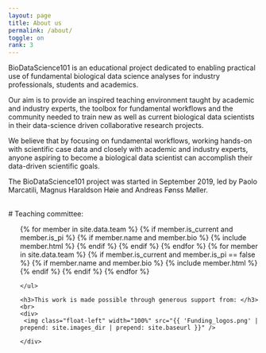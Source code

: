 ```yaml
---
layout: page
title: About us
permalink: /about/
toggle: on
rank: 3
---
```


<!--
<div style="margin-bottom: 2em;">
    <img src="{{ 'team/team_paolo.jpg' | prepend: site.images_dir | prepend: site.baseurl }}" />
</div>
-->

BioDataScience101 is an educational project dedicated to enabling practical use of fundamental biological data science analyses for industry professionals, students and academics.

Our aim is to provide an inspired teaching environment taught by academic and industry experts, the toolbox for fundamental workflows and the community needed to train new as well as current biological data scientists in their data-science driven collaborative research projects. 

We believe that by focusing on fundamental workflows, working hands-on with scientific case data and closely with academic and industry experts, anyone aspiring to become a biological data scientist can accomplish their data-driven scientific goals. 

The BioDataScience101 project was started in September 2019, led by Paolo Marcatili, Magnus Haraldson Høie and Andreas Fønss Møller. 

<br />
# Teaching committee:
<div class="lab-wrapper">
    <ul class="lab-list">
    <!-- Current PIs -->
    {% for member in site.data.team %}
        {% if member.is_current and member.is_pi %}
            {% if member.name and member.bio %}
                {% include member.html %}
            {% endif %}
        {% endif %}
    {% endfor %}
    <!-- Current non-PIs -->
    {% for member in site.data.team %}
        {% if member.is_current and member.is_pi == false %}
            {% if member.name and member.bio %}
                {% include member.html %}
            {% endif %}
        {% endif %}
    {% endfor %}


    </ul>
    
    <h3>This work is made possible through generous support from: </h3>
    <br>
    <div>
     <img class="float-left" width="100%" src="{{ 'Funding_logos.png' | prepend: site.images_dir | prepend: site.baseurl }}" />

    </div>
</div>
